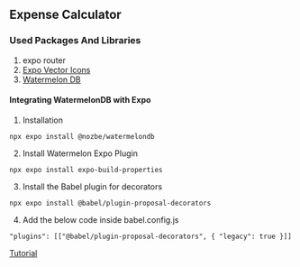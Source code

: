 ## Expense Calculator

### Used Packages And Libraries

1. expo router
2. [Expo Vector Icons](https://icons.expo.fyi/Index)
3. [Watermelon DB](https://watermelondb.dev/docs/CRUD)

#### Integrating WatermelonDB with Expo

1. Installation

```
npx expo install @nozbe/watermelondb
```

2. Install Watermelon Expo Plugin

```
npx expo install expo-build-properties
```

3. Install the Babel plugin for decorators

```
npx expo install @babel/plugin-proposal-decorators
```

4. Add the below code inside babel.config.js

```
"plugins": [["@babel/plugin-proposal-decorators", { "legacy": true }]]
```

[Tutorial](https://www.themorrow.digital/blog/how-to-use-watermelondb-with-react-native-expo)

